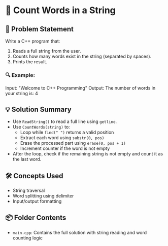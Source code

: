 # 🧮 Count Words in a String

## 🧩 Problem Statement
Write a C++ program that:
1. Reads a full string from the user.
2. Counts how many words exist in the string (separated by spaces).
3. Prints the result.

### 🔍 Example:
Input: 
"Welcome to C++ Programming"
Output:
The number of words in your string is: 4

## 💡 Solution Summary
- Use `ReadString()` to read a full line using `getline`.
- Use `CountWords(string)` to:
  - Loop while `find(" ")` returns a valid position
  - Extract each word using `substr(0, pos)`
  - Erase the processed part using `erase(0, pos + 1)`
  - Increment counter if the word is not empty
- After the loop, check if the remaining string is not empty and count it as the last word.

## 🛠️ Concepts Used
- String traversal
- Word splitting using delimiter
- Input/output formatting

## 📦 Folder Contents
- `main.cpp`: Contains the full solution with string reading and word counting logic
